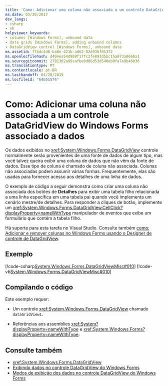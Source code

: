 ```yaml
---
title: 'Como: Adicionar uma coluna não associada a um controle DataGridView do Windows Forms associado a dados'
ms.date: 03/30/2017
dev_langs:
- csharp
- vb
helpviewer_keywords:
- columns [Windows Forms], unbound data
- data grids [Windows Forms], adding unbound columns
- DataGridView control [Windows Forms], unbound data
ms.assetid: f7bdc4d8-ba8e-421b-ad62-82d936f01372
ms.openlocfilehash: d40eea54d908f17fc2fe893d5bc15a073a066ba1
ms.sourcegitcommit: 2701302a99cafbe0d86d53d540eb0fa7e9b46b36
ms.translationtype: MT
ms.contentlocale: pt-BR
ms.lasthandoff: 04/28/2019
ms.locfileid: "64651574"
---
```

# <a name="how-to-add-an-unbound-column-to-a-data-bound-windows-forms-datagridview-control"></a>Como: Adicionar uma coluna não associada a um controle DataGridView do Windows Forms associado a dados
Os dados exibidos no <xref:System.Windows.Forms.DataGridView> controle normalmente serão provenientes de uma fonte de dados de algum tipo, mas você talvez queira exibir uma coluna de dados que não vêm da fonte de dados. Esse tipo de coluna é chamado de coluna não associada. Colunas não associadas podem assumir várias formas. Frequentemente, elas são usadas para fornecer acesso aos detalhes de uma linha de dados.  
  
 O exemplo de código a seguir demonstra como criar uma coluna não associada dos botões de **Detalhes** para exibir uma tabela filho relacionada a uma linha específica em uma tabela pai quando você implementa um cenário mestre/de detalhes. Para responder a cliques de botão, implemente um <xref:System.Windows.Forms.DataGridView.CellClick?displayProperty=nameWithType> manipulador de eventos que exibe um formulário que contém a tabela filho.  
  
 Há suporte para esta tarefa no Visual Studio.  Consulte também [como: Adicionar e remover colunas no Windows Forms usando o Designer de controle de DataGridView](add-and-remove-columns-in-the-datagrid-using-the-designer.md).  
  
## <a name="example"></a>Exemplo  
 [!code-csharp[System.Windows.Forms.DataGridViewMisc#010](~/samples/snippets/csharp/VS_Snippets_Winforms/System.Windows.Forms.DataGridViewMisc/CS/datagridviewmisc.cs#010)]
 [!code-vb[System.Windows.Forms.DataGridViewMisc#010](~/samples/snippets/visualbasic/VS_Snippets_Winforms/System.Windows.Forms.DataGridViewMisc/VB/datagridviewmisc.vb#010)]  
  
## <a name="compiling-the-code"></a>Compilando o código  
 Este exemplo requer:  
  
- Um controle <xref:System.Windows.Forms.DataGridView> chamado `dataGridView1`.  
  
- Referências aos assemblies <xref:System?displayProperty=nameWithType> e <xref:System.Windows.Forms?displayProperty=nameWithType>.  
  
## <a name="see-also"></a>Consulte também

- <xref:System.Windows.Forms.DataGridView>
- [Exibindo dados no controle DataGridView do Windows Forms](displaying-data-in-the-windows-forms-datagridview-control.md)
- [Modos de exibição dos dados no controle DataGridView do Windows Forms](data-display-modes-in-the-windows-forms-datagridview-control.md)
